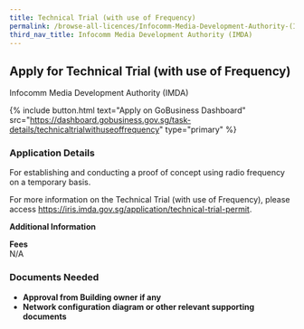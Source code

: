 ```yaml
---
title: Technical Trial (with use of Frequency)
permalink: /browse-all-licences/Infocomm-Media-Development-Authority-(IMDA)/Technical-Trial-(with-use-of-Frequency)
third_nav_title: Infocomm Media Development Authority (IMDA)
---
```


## Apply for Technical Trial (with use of Frequency)

Infocomm Media Development Authority (IMDA)

{% include button.html text="Apply on GoBusiness Dashboard" src="https://dashboard.gobusiness.gov.sg/task-details/technicaltrialwithuseoffrequency" type="primary" %}

<H3>Application Details</H3>

<p>For establishing and conducting a proof of concept using radio frequency on a temporary basis.</p>
<p>
For more information on the Technical Trial (with use of Frequency), please access <a href="https://iris.imda.gov.sg/application/technical-trial-permit" target="_blank" rel="noopener">https://iris.imda.gov.sg/application/technical-trial-permit</a>.
</p>

<strong>Additional Information</strong>

<p>
    <strong>Fees</strong>
    <br>N/A
</p>

<H3>Documents Needed</H3>

<ul>
    <li><strong>Approval from Building owner if any</strong></li>
    <li><strong>Network configuration diagram or other relevant supporting documents</strong></li>
</ul>

